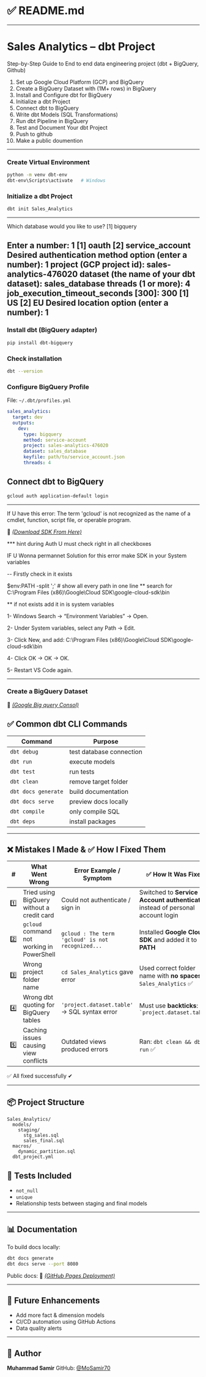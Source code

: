 # ✅ README.md 


---

# Sales Analytics – dbt Project

Step-by-Step Guide to End to end data engineering project (dbt + BigQuery, Github)

1. Set up Google Cloud Platform (GCP) and BigQuery
2. Create a BigQuery Dataset with  (1M+ rows) in BigQuery
3. Install and Configure dbt for BigQuery
4. Initialize a dbt Project
5. Connect dbt to BigQuery
6. Write dbt Models (SQL Transformations)
7. Run dbt Pipeline in BigQuery
8. Test and Document Your dbt Project
9. Push to github
10. Make a public doumention

---


### Create Virtual Environment

```bash
python -m venv dbt-env
dbt-env\Scripts\activate   # Windows
```


###  Initialize a dbt Project

```bash
dbt init Sales_Analytics
```

---
Which database would you like to use?
[1] bigquery

Enter a number: 1
[1] oauth
[2] service_account
Desired authentication method option (enter a number): 1
project (GCP project id): sales-analytics-476020
dataset (the name of your dbt dataset): sales_database
threads (1 or more): 4
job_execution_timeout_seconds [300]: 300
[1] US
[2] EU
Desired location option (enter a number): 1
---



### Install dbt (BigQuery adapter)

```bash
pip install dbt-bigquery
```

### Check installation

```bash
dbt --version
```

###  Configure BigQuery Profile

File: `~/.dbt/profiles.yml`

```yaml
sales_analytics:
  target: dev
  outputs:
    dev:
      type: bigquery
      method: service-account
      project: sales-analytics-476020
      dataset: sales_database
      keyfile: path/to/service_account.json
      threads: 4
```

## Connect dbt to BigQuery


```bash
gcloud auth application-default login
```

---
If U have this error:
The term 'gcloud' is not recognized as the name of a cmdlet, function, script file, or operable program.

 🔗 [*(Download SDK From Here)*](https://dl.google.com/dl/cloudsdk/channels/rapid/GoogleCloudSDKInstaller.exe)
 
*** hint during Auth U must check right in all checkboxes


IF U Wonna permannet Solution for this error make SDK in your System  variables 

-- Firstly check in it exists 

$env:PATH -split ';'    # show all every path in one line 
** search for C:\Program Files (x86)\Google\Cloud SDK\google-cloud-sdk\bin

** if not exists add it in is system  variables 

1- Windows Search → “Environment Variables” → Open.

2- Under System variables, select any Path → Edit.

3- Click New, and add: C:\Program Files (x86)\Google\Cloud SDK\google-cloud-sdk\bin

4- Click OK → OK → OK.

5- Restart VS Code again.

---

### Create a BigQuery Dataset


🔗 [*(Google Big query Consol)*](https://console.cloud.google.com/bigquery?project=temporal-parser-476019-m6&ws=!1m0)


## ✅ Common dbt CLI Commands

| Command             | Purpose                  |
| ------------------- | ------------------------ |
| `dbt debug`         | test database connection |
| `dbt run`           | execute models           |
| `dbt test`          | run tests                |
| `dbt clean`         | remove target folder     |
| `dbt docs generate` | build documentation      |
| `dbt docs serve`    | preview docs locally     |
| `dbt compile`       | only compile SQL         |
| `dbt deps`          | install packages         |



---
## ❌ Mistakes I Made & ✅ How I Fixed Them

| #   | What Went Wrong                            | Error Example / Symptom                           | ✅ How It Was Fixed                                                               |
| --- | ------------------------------------------ | ------------------------------------------------- | -------------------------------------------------------------------------------- |
| 1️⃣ | Tried using BigQuery without a credit card | Could not authenticate / sign in                  | Switched to **Service Account authentication** instead of personal account login |
| 2️⃣ | `gcloud` command not working in PowerShell | `gcloud : The term 'gcloud' is not recognized...` | Installed **Google Cloud SDK** and added it to **PATH**                          |
| 3️⃣ | Wrong project folder name                  | `cd Sales_Analytics` gave error                   | Used correct folder name with **no spaces** → `Sales_Analytics` ✅                |
| 4️⃣ | Wrong dbt quoting for BigQuery tables      | `'project.dataset.table'` → SQL syntax error      | Must use **backticks**:<br>`` `project.dataset.table` ``                         |
| 5️⃣ | Caching issues causing view conflicts      | Outdated views produced errors                    | Ran: `dbt clean && dbt run` ✅                                                    |


✅ All fixed successfully ✔

---

## 📦 Project Structure

```
Sales_Analytics/
  models/
    staging/
      stg_sales.sql
      sales_final.sql
  macros/
    dynamic_partition.sql
  dbt_project.yml
```

## 🧪 Tests Included

* `not_null`
* `unique`
* Relationship tests between staging and final models

---

## 📊 Documentation

To build docs locally:

```bash
dbt docs generate
dbt docs serve --port 8080
```

Public docs:
🔗 [*(GitHub Pages Deployment)*](https://mosamir70.github.io/Sales_Analytics/#!/overview)


---

## 🚀 Future Enhancements

* Add more fact & dimension models
* CI/CD automation using GitHub Actions
* Data quality alerts

---

## 👤 Author

**Muhammad Samir**
GitHub: [@MoSamir70](https://github.com/MoSamir70)

